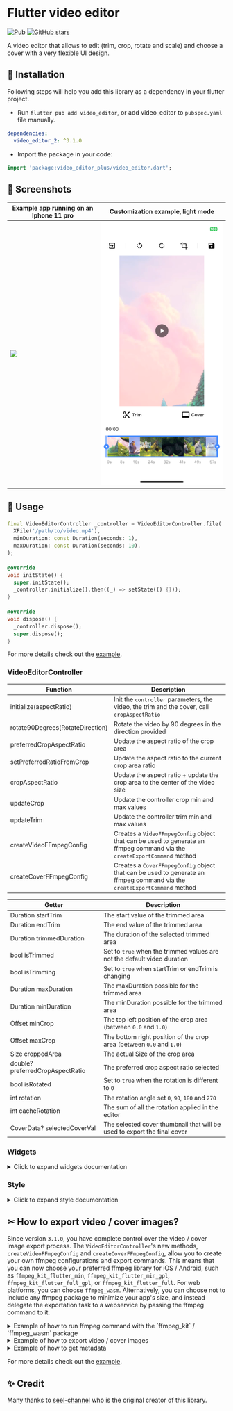 # Flutter video editor

[![Pub](https://img.shields.io/pub/v/video_editor_2.svg)](https://pub.dev/packages/video_editor_2)
[![GitHub stars](https://img.shields.io/github/stars/Alberto-Monteiro/video_editor?style=social)](https://github.com/Alberto-Monteiro/video_editor/stargazers)

A video editor that allows to edit (trim, crop, rotate and scale) and choose a cover with a very flexible UI design.

## 📖 Installation

Following steps will help you add this library as a dependency in your flutter project.

- Run `flutter pub add video_editor`, or add video_editor to `pubspec.yaml` file manually.

```yaml
dependencies:
  video_editor_2: ^3.1.0
```

- Import the package in your code:

```dart
import 'package:video_editor_plus/video_editor.dart';
```

## 📸 Screenshots

| Example app running on an Iphone 11 pro | Customization example, light mode |
| --------------------------------------- | --------------------------------- |
| ![](./assets/demo.gif)                  | ![](./assets/light_editor.png)    |

## 👀 Usage

```dart
final VideoEditorController _controller = VideoEditorController.file(
  XFile('/path/to/video.mp4'),
  minDuration: const Duration(seconds: 1),
  maxDuration: const Duration(seconds: 10),
);

@override
void initState() {
  super.initState();
  _controller.initialize().then((_) => setState(() {}));
}

@override
void dispose() {
  _controller.dispose();
  super.dispose();
}
```

For more details check out the [example](https://github.com/Alberto-Monteiro/video_editor/tree/master/example).

### VideoEditorController

| Function                         | Description                                                                                           |
| -------------------------------- |-------------------------------------------------------------------------------------------------------|
| initialize(aspectRatio)          | Init the `controller` parameters, the video, the trim and the cover, call `cropAspectRatio`           |
| rotate90Degrees(RotateDirection) | Rotate the video by 90 degrees in the direction provided                                              |
| preferredCropAspectRatio         | Update the aspect ratio of the crop area                                                              |
| setPreferredRatioFromCrop        | Update the aspect ratio to the current crop area ratio                                                |
| cropAspectRatio                  | Update the aspect ratio + update the crop area to the center of the video size                        |
| updateCrop                       | Update the controller crop min and max values                                                         |
| updateTrim                       | Update the controller trim min and max values                                                         |
| createVideoFFmpegConfig          | Creates a `VideoFFmpegConfig` object that can be used to generate an ffmpeg command via the `createExportCommand` method |
| createCoverFFmpegConfig          | Creates a `CoverFFmpegConfig` object that can be used to generate an ffmpeg command via the `createExportCommand` method  |

| Getter                           | Description                       |
| -------------------------------- | --------------------------------- |
| Duration startTrim               | The start value of the trimmed area |
| Duration endTrim                 | The end value of the trimmed area |
| Duration trimmedDuration         | The duration of the selected trimmed area |
| bool isTrimmed                   | Set to `true` when the trimmed values are not the default video duration |
| bool isTrimming                  | Set to `true` when startTrim or endTrim is changing |
| Duration maxDuration             | The maxDuration possible for the trimmed area |
| Duration minDuration             | The minDuration possible for the trimmed area |
| Offset minCrop                   | The top left position of the crop area (between `0.0` and `1.0`) |
| Offset maxCrop                   | The bottom right position of the crop area (between `0.0` and `1.0`) |
| Size croppedArea                 | The actual Size of the crop area |
| double? preferredCropAspectRatio | The preferred crop aspect ratio selected |
| bool isRotated                   | Set to `true` when the rotation is different to `0` |
| int rotation                     | The rotation angle set `0`, `90`, `180` and `270` |
| int cacheRotation                | The sum of all the rotation applied in the editor |
| CoverData? selectedCoverVal      | The selected cover thumbnail that will be used to export the final cover |

### Widgets

<details>
  <summary>Click to expand widgets documentation</summary>

####  Crop
##### 1. CropGridViewer

This widget is used to enable the crop actions on top of the video (CropGridViewer.edit), or only to preview the cropped result (CropGridViewer.preview).

| Param                            | Description                       |
| -------------------------------- | --------------------------------- |
| required VideoEditorController controller | The `controller` param is mandatory so every change in the controller settings will propagate in the crop view |
| EdgeInsets margin | The amount of space by which to inset the crop view, not used in preview mode |
| bool rotateCropArea | To preserve `preferredCropAspectRatio` when crop view is rotated |

#### Trimmer

##### 1. TrimSlider

Display the trimmer containing video thumbnails with rotation and crop parameters.

| Param                            | Description                       |
| -------------------------------- | --------------------------------- |
| required VideoEditorController controller | The `controller` param is mandatory so every change in the controller settings will propagate in the trim slider view |
| double height = 0.0 | The `height` param specifies the height of the generated thumbnails |
| double quality = 10 | The `quality` param specifies the quality of the generated thumbnails, from 0 to 100 ([more info](https://pub.dev/packages/get_thumbnail_video)) |
| double horizontalMargin = 0.0 | The `horizontalMargin` param specifies the horizontal space to set around the slider. It is important when the trim can be dragged (`controller.maxDuration` < `controller.videoDuration`) |
| Widget? child | The `child` param can be specify to display a widget below this one (e.g: TrimTimeline) |
| bool hasHaptic = true | The `hasHaptic` param specifies if haptic feed back can be triggered when the trim touch an edge (left or right) |
| double maxViewportRatioo = 2.5 | The `maxViewportRatio` param specifies the upper limit of the view ratio |
| ScrollController? scrollController | The `scrollController` param specifies the scroll controller to use for the trim slider view |

##### 2. TrimTimeline

Display the video timeline.

| Param                            | Description                       |
| -------------------------------- | --------------------------------- |
| required VideoEditorController controller | The `controller` param is mandatory so depending on the `controller.maxDuration`, the generated timeline will be different |
| double quantity = 8 | Expected `quantity` of elements shown in the timeline |
| EdgeInsets padding = EdgeInsets.zero | The `padding` param specifies the space surrounding the timeline |
| String localSeconds = 's' | The String to represents the seconds to show next to each timeline element |
| TextStyle? textStyle | The TextStyle to use to style the timeline text |

#### Cover
##### 1. CoverSelection

Display a couple of generated covers with rotation and crop parameters to updated the selected cover.

| Param                            | Description                       |
| -------------------------------- | --------------------------------- |
| required VideoEditorController controller | The `controller` param is mandatory so every change in the controller settings will propagate in the cover selection view |
| double size = 0.0 | The `size` param specifies the max size of the generated thumbnails |
| double quality = 10 | The `quality` param specifies the quality of the generated thumbnails, from 0 to 100 ([more info](https://pub.dev/packages/get_thumbnail_video)) |
| double horizontalMargin = 0.0 | The `horizontalMargin` param need to be specify when there is a margin outside the crop view, so in case of a change the new layout can be computed properly. |
| int quantity = 5 | The `quantity` param specifies the quantity of thumbnails to generate |
| Wrap? wrap | The `wrap` widget to use to customize the thumbnails wrapper |
| Function? selectedCoverBuilder | To returns how the selected cover should be displayed |

##### 2. CoverViewer

Display the selected cover with rotation and crop parameters.

| Param                            | Description                       |
| -------------------------------- | --------------------------------- |
| required VideoEditorController controller | The `controller` param is mandatory so every change in the controller settings will propagate the crop parameters in the cover view |
| String noCoverText = 'No selection' | The `noCoverText` param specifies the text to display when selectedCover is `null` |

</details>

### Style

<details>
  <summary>Click to expand style documentation</summary>

#### 1. CropStyle

You can create your own CropStyle class to customize the CropGridViewer appareance.

| Param                            | Description                       |
| -------------------------------- | --------------------------------- |
| Color croppingBackground = Colors.black.withOpacity(0.48) | The `croppingBackground` param specifies the color of the paint area outside the crop area when copping |
| Color background = Colors.black | The `background` param specifies the color of the paint area outside the crop area when not copping |
| double gridLineWidth = 1 | The `gridLineWidth` param specifies the width of the crop lines |
| Color gridLineColor = Colors.white | The `gridLineColor` param specifies the color of the crop lines |
| int gridSize = 3 | The `gridSize` param specifies the quantity of columns and rows in the crop view |
| Color boundariesColor = Colors.white | The `boundariesColor` param specifies the color of the crop area's corner |
| Color selectedBoundariesColor = kDefaultSelectedColor | The `selectedBoundariesColor` param specifies the color of the selected crop area's corner |
| double boundariesLength = 20 | The `boundariesLength` param specifies the length of the crop area's corner |
| double boundariesWidth = 5 | The `boundariesWidth` param specifies the width of the crop area's corner |

#### 2. TrimStyle

You can create your own TrimStyle class to customize the TrimSlider appareance.

| Param                            | Description                       |
| -------------------------------- | --------------------------------- |
| Color background = Colors.black.withOpacity(0.6) | The `background` param specifies the color of the paint area outside the trimmed area |
| Color positionLineColor = Colors.red | The `positionLineColor` param specifies the color of the line showing the video position |
| double positionLineWidth = 2 | The `positionLineWidth` param specifies the width  of the line showing the video position |
| Color lineColor = Colors.white | The `lineColor` param specifies the color of the borders around the trimmed area |
| Color onTrimmingColor = kDefaultSelectedColor | The `onTrimmingColor` param specifies the color of the borders around the trimmed area while it is getting trimmed |
| Color onTrimmedColor = kDefaultSelectedColor | The `onTrimmedColor` param specifies the color of the borders around the trimmed area when the trimmed parameters are not default values |
| double lineWidth = 2 | The `lineWidth` param specifies the width of the borders around the trimmed area |
| TrimSliderEdgesType borderRadius = 5 | The `borderRadius` param specifies the border radius around the trimmer |
| double edgesType = TrimSliderEdgesType.bar | The `edgesType` param specifies the style to apply to the edges (left & right) of the trimmer |
| double edgesSize | The `edgesSize` param specifies the size of the edges behind the icons |
| Color iconColor = Colors.black | The `iconColor` param specifies the color of the icons on the trimmed area's edges |
| double iconSize = 25 | The `iconSize` param specifies the size of the icon on the trimmed area's edges |
| IconData? leftIcon = Icons.arrow_left | The `leftIcon` param specifies the icon to show on the left edge of the trimmed area |
| IconData? rightIcon = Icons.arrow_right | The `rightIcon` param specifies the icon to show on the right edge of the trimmed area |

#### 3. CoverStyle

You can create your own CoverStyle class to customize the CoverSelection appareance.

| Param                            | Description                       |
| -------------------------------- | --------------------------------- |
| Color selectedBorderColor = Colors.white | The `selectedBorderColor` param specifies the color of the border around the selected cover thumbnail |
| double borderWidth = 2 | The `borderWidth` param specifies the width of the border around each cover thumbnails |
| double borderRadius = 5.0 | The `borderRadius` param specifies the border radius of each cover thumbnail |

</details>

## ✂ How to export video / cover images?

Since version `3.1.0`, you have complete control over the video / cover image export process. The `VideoEditorController`'s new methods, `createVideoFFmpegConfig` and `createCoverFFmpegConfig`, allow you to create your own ffmpeg configurations and export commands. This means that you can now choose your preferred ffmpeg library for iOS / Android, such as `ffmpeg_kit_flutter_min`, `ffmpeg_kit_flutter_min_gpl`, `ffmpeg_kit_flutter_full_gpl`, or `ffmpeg_kit_flutter_full`. For web platforms, you can choose `ffmpeg_wasm`. Alternatively, you can choose not to include any ffmpeg package to minimize your app's size, and instead delegate the exportation task to a webservice by passing the ffmpeg command to it.

<details>
  <summary>Example of how to run ffmpeg command with the `ffmpeg_kit` / `ffmpeg_wasm` package</summary>

```dart
import 'dart:async';
import 'dart:typed_data';

import 'package:cross_file/cross_file.dart';
import 'package:ffmpeg_kit_flutter_min_gpl/ffmpeg_kit.dart';
import 'package:ffmpeg_kit_flutter_min_gpl/ffmpeg_kit_config.dart';
import 'package:ffmpeg_kit_flutter_min_gpl/return_code.dart';
import 'package:ffmpeg_kit_flutter_min_gpl/statistics.dart';
import 'package:ffmpeg_wasm/ffmpeg_wasm.dart';
import 'package:video_thumbnail/video_thumbnail.dart';

class FFmpegExport {
  const FFmpegExport();

  Future<XFile> executeFFmpegIO({
    required String execute,
    required String outputPath,
    String? outputMimeType,
    void Function(FFmpegStatistics)? onStatistics,
  }) {
    final completer = Completer<XFile>();

    FFmpegKit.executeAsync(
      execute,
          (session) async {
        final code = await session.getReturnCode();

        if (ReturnCode.isSuccess(code)) {
          completer.complete(XFile(outputPath, mimeType: outputMimeType));
        } else {
          final state = FFmpegKitConfig.sessionStateToString(
            await session.getState(),
          );
          completer.completeError(
            Exception(
              'FFmpeg process exited with state $state and return code $code.'
                  '${await session.getOutput()}',
            ),
          );
        }
      },
      null,
      onStatistics != null
          ? (s) => onStatistics(FFmpegStatistics.fromIOStatistics(s))
          : null,
    );

    return completer.future;
  }

  Future<XFile> executeFFmpegWeb({
    required String execute,
    required Uint8List inputData,
    required String inputPath,
    required String outputPath,
    String? outputMimeType,
    void Function(FFmpegStatistics)? onStatistics,
  }) async {
    FFmpeg? ffmpeg;
    final logs = <String>[];
    try {
      ffmpeg = createFFmpeg(CreateFFmpegParam(log: false));
      ffmpeg.setLogger((LoggerParam logger) {
        logs.add('[${logger.type}] ${logger.message}');

        if (onStatistics != null && logger.type == 'fferr') {
          final statistics = FFmpegStatistics.fromMessage(logger.message);
          if (statistics != null) {
            onStatistics(statistics);
          }
        }
      });

      await ffmpeg.load();

      ffmpeg.writeFile(inputPath, inputData);
      await ffmpeg.runCommand(execute);

      final data = ffmpeg.readFile(outputPath);
      return XFile.fromData(data, mimeType: outputMimeType);
    } catch (e, s) {
      Error.throwWithStackTrace(
        Exception('Exception:\n$e\n\nLogs:${logs.join('\n')}}'),
        s,
      );
    } finally {
      ffmpeg?.exit();
    }
  }
}

/// Common class for ffmpeg_kit and ffmpeg_wasm statistics.
class FFmpegStatistics {
  final int videoFrameNumber;
  final double videoFps;
  final double videoQuality;
  final int size;
  final int time;
  final double bitrate;
  final double speed;

  static final statisticsRegex = RegExp(
    r'frame\s*=\s*(\d+)\s+fps\s*=\s*(\d+(?:\.\d+)?)\s+q\s*=\s*([\d.-]+)\s+L?size\s*=\s*(\d+)\w*\s+time\s*=\s*([\d:.]+)\s+bitrate\s*=\s*([\d.]+)\s*(\w+)/s\s+speed\s*=\s*([\d.]+)x',
  );

  const FFmpegStatistics({
    required this.videoFrameNumber,
    required this.videoFps,
    required this.videoQuality,
    required this.size,
    required this.time,
    required this.bitrate,
    required this.speed,
  });

  FFmpegStatistics.fromIOStatistics(Statistics s)
      : this(
    videoFrameNumber: s.getVideoFrameNumber(),
    videoFps: s.getVideoFps(),
    videoQuality: s.getVideoQuality(),
    size: s.getSize(),
    time: s.getTime(),
    bitrate: s.getBitrate(),
    speed: s.getSpeed(),
  );

  static FFmpegStatistics? fromMessage(String message) {
    final match = statisticsRegex.firstMatch(message);
    if (match != null) {
      return FFmpegStatistics(
        videoFrameNumber: int.parse(match.group(1)!),
        videoFps: double.parse(match.group(2)!),
        videoQuality: double.parse(match.group(3)!),
        size: int.parse(match.group(4)!),
        time: _timeToMs(match.group(5)!),
        bitrate: double.parse(match.group(6)!),
        // final bitrateUnit = match.group(7);
        speed: double.parse(match.group(8)!),
      );
    }

    return null;
  }

  double getProgress(int videoDurationMs) {
    return videoDurationMs <= 0.0
        ? 0.0
        : (time / videoDurationMs).clamp(0.0, 1.0);
  }

  static int _timeToMs(String timeString) {
    final parts = timeString.split(':');
    final hours = int.parse(parts[0]);
    final minutes = int.parse(parts[1]);
    final secondsParts = parts[2].split('.');
    final seconds = int.parse(secondsParts[0]);
    final milliseconds = int.parse(secondsParts[1]);
    return ((hours * 60 * 60 + minutes * 60 + seconds) * 1000 + milliseconds);
  }
}
```

</details>

<details>
  <summary>Example of how to export video / cover images</summary>

```dart
import 'dart:async';

import 'package:flutter/foundation.dart';
import 'package:path/path.dart' as path;
import 'package:path_provider/path_provider.dart';
import 'package:video_editor_plus/models/file_format.dart';
import 'package:video_editor_plus/video_editor.dart';
import 'package:video_thumbnail/video_thumbnail.dart';

Future<String> ioOutputPath(String filePath, FileFormat format) async {
  final tempPath = (await getTemporaryDirectory()).path;
  final name = path.basenameWithoutExtension(filePath);
  final epoch = DateTime.now().millisecondsSinceEpoch;
  return "$tempPath/${name}_$epoch.${format.extension}";
}

String _webPath(String prePath, FileFormat format) {
  final epoch = DateTime.now().millisecondsSinceEpoch;
  return '${prePath}_$epoch.${format.extension}';
}

String webInputPath(FileFormat format) => _webPath('input', format);

String webOutputPath(FileFormat format) => _webPath('output', format);

Future<XFile> exportVideo({
  void Function(FFmpegStatistics)? onStatistics,
  VideoExportFormat outputFormat = VideoExportFormat.mp4,
  double scale = 1.0,
  String customInstruction = '',
  VideoExportPreset preset = VideoExportPreset.none,
  bool isFiltersEnabled = true,
}) async {
  final inputPath = kIsWeb
      ? webInputPath(FileFormat.fromMimeType(_controller.file.mimeType))
      : _controller.file.path;
  final outputPath = kIsWeb
      ? webOutputPath(outputFormat)
      : await ioOutputPath(inputPath, outputFormat);

  final config = _controller.createVideoFFmpegConfig();
  final execute = config.createExportCommand(
    inputPath: inputPath,
    outputPath: outputPath,
    outputFormat: outputFormat,
    scale: scale,
    customInstruction: customInstruction,
    preset: preset,
    isFiltersEnabled: isFiltersEnabled,
  );

  debugPrint('run export video command : [$execute]');

  if (kIsWeb) {
    return const FFmpegExport().executeFFmpegWeb(
      execute: execute,
      inputData: await _controller.file.readAsBytes(),
      inputPath: inputPath,
      outputPath: outputPath,
      outputMimeType: outputFormat.mimeType,
      onStatistics: onStatistics,
    );
  } else {
    return const FFmpegExport().executeFFmpegIO(
      execute: execute,
      outputPath: outputPath,
      outputMimeType: outputFormat.mimeType,
      onStatistics: onStatistics,
    );
  }
}

Future<XFile> extractCover({
  void Function(FFmpegStatistics)? onStatistics,
  CoverExportFormat outputFormat = CoverExportFormat.jpg,
  double scale = 1.0,
  int quality = 100,
  bool isFiltersEnabled = true,
}) async {
  // file generated from the thumbnail library or video source
  final coverFile = await VideoThumbnail.thumbnailFile(
    imageFormat: ImageFormat.JPEG,
    thumbnailPath: kIsWeb ? null : (await getTemporaryDirectory()).path,
    video: _controller.file.path,
    timeMs: _controller.selectedCoverVal?.timeMs ??
        _controller.startTrim.inMilliseconds,
    quality: quality,
  );

  final inputPath = kIsWeb
      ? webInputPath(FileFormat.fromMimeType(coverFile.mimeType))
      : coverFile.path;
  final outputPath = kIsWeb
      ? webOutputPath(outputFormat)
      : await ioOutputPath(coverFile.path, outputFormat);

  var config = _controller.createCoverFFmpegConfig();
  final execute = config.createExportCommand(
    inputPath: inputPath,
    outputPath: outputPath,
    scale: scale,
    quality: quality,
    isFiltersEnabled: isFiltersEnabled,
  );

  debugPrint('VideoEditor - run export cover command : [$execute]');

  if (kIsWeb) {
    return const FFmpegExport().executeFFmpegWeb(
      execute: execute,
      inputData: await coverFile.readAsBytes(),
      inputPath: inputPath,
      outputPath: outputPath,
      outputMimeType: outputFormat.mimeType,
    );
  } else {
    return const FFmpegExport().executeFFmpegIO(
      execute: execute,
      outputPath: outputPath,
      outputMimeType: outputFormat.mimeType,
    );
  }
}
```

</details>


<details>
  <summary>Example of how to get metadata</summary>

```dart
import 'dart:async';

import 'package:ffmpeg_kit_flutter_min_gpl/ffprobe_kit.dart';
import 'package:flutter/foundation.dart';
import 'package:video_editor_plus/models/file_format.dart';

Future<void> getMetaData(
    {required void Function(Map<dynamic, dynamic>? metadata)
    onCompleted}) async {
  if (kIsWeb) {
    // ffprobe is not available on the web
    // https://github.com/ffmpegwasm/ffmpeg.wasm/issues/121
    final format = FileFormat.fromMimeType(_controller.file.mimeType);
    final inputPath = webInputPath(format);
    const outputPath = 'output.txt';

    final outputFile = await const FFmpegExport().executeFFmpegWeb(
      execute: '-i $inputPath -f ffmetadata $outputPath',
      inputData: await _controller.file.readAsBytes(),
      outputMimeType: 'text/plain',
      inputPath: inputPath,
      outputPath: outputPath,
    );

    final metadata = await outputFile.readAsString();
    print(metadata);
    onCompleted({});
  } else {
    await FFprobeKit.getMediaInformationAsync(
      _controller.file.path,
          (session) async {
        final information = session.getMediaInformation();
        onCompleted(information?.getAllProperties());
      },
    );
  }
}
```

</details>

For more details check out the [example](https://github.com/Alberto-Monteiro/video_editor/tree/master/example).

## ✨ Credit

Many thanks to [seel-channel](https://github.com/seel-channel) who is the original creator of this library.
